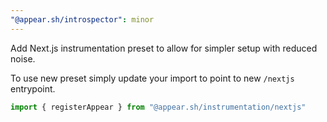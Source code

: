 ```yaml
---
"@appear.sh/introspector": minor
---
```


Add Next.js instrumentation preset to allow for simpler setup with reduced noise.

To use new preset simply update your import to point to new `/nextjs` entrypoint.

```ts
import { registerAppear } from "@appear.sh/instrumentation/nextjs"
```
